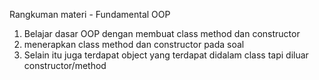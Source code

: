 Rangkuman materi - Fundamental OOP
1. Belajar dasar OOP dengan membuat class method dan constructor
2. menerapkan class method dan constructor pada soal 
3. Selain itu juga terdapat object yang terdapat didalam class tapi diluar constructor/method